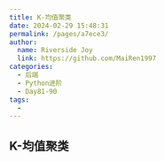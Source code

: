 ```yaml
---
title: K-均值聚类
date: 2024-02-29 15:48:31
permalink: /pages/a7ece3/
author:
  name: Riverside Joy
  link: https://github.com/MaiRen1997
categories:
  - 后端
  - Python进阶
  - Day81-90
tags:
  - 
---
```

## K-均值聚类

